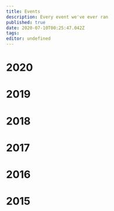 ```yaml
---
title: Events
description: Every event we've ever ran
published: true
date: 2020-07-10T00:25:47.042Z
tags: 
editor: undefined
---
```




# 2020


# 2019


# 2018


# 2017


# 2016


# 2015
